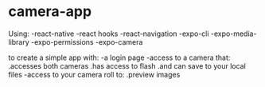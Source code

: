 # camera-app

Using:
  -react-native
  -react hooks
  -react-navigation
  -expo-cli
  -expo-media-library
  -expo-permissions
  -expo-camera

to create a simple app with:
  -a login page
  -access to a camera that:
    .accesses both cameras
    .has access to flash
    .and can save to your local files
  -access to your camera roll to:
    .preview images
